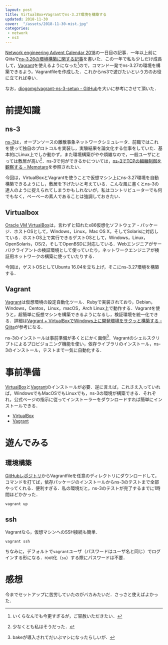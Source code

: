 ```yaml
---
layout: post
title: VirtualBox+Vagrantでns-3.27環境を構築する
updated: 2018-11-30
cover:  "/assets/2018-11-30-mist.jpg"
categories:
 - network
 - ns3
---
```


[Network engineering Advent Calendar 2018](https://qiita.com/advent-calendar/2018/network-engineering)の一日目の記事．一年以上前にQiitaで[ns-3.26の環境構築に関する記事](https://qiita.com/haltaro/items/b474d924f63692c155c8)を書いた．この一年で私も少しだけ成長して，[Vagrant](https://www.vagrantup.com/)を使えるようになった[^toolate]ので，コマンド一発でns-3.27の環境を構築できるよう，Vagrantfileを作成した．これからns3で遊びたいという方のお役に立てれば幸い．

なお，[diogomg/vagrant-ns-3-setup - GitHub](https://github.com/diogomg/vagrant-ns-3-setup)を大いに参考にさせて頂いた．

[^toolate]: いくらなんでも今更すぎるが，ご容赦いただきたい．

# 前提知識

## ns-3

[ns-3](https://www.nsnam.org/)は，オープンソースの離散事象ネットワークシミュレータ．前職ではこれを使って独自のプロトコルを実装し，実験結果を論文化する仕事をしていた．基本的にLinux上でしか動かず，また環境構築がやや煩雑なので，一般ユーザにとっては敷居が高い[^me]．ns-3で何ができるかについては，[ns-3でTCPの輻輳制御を観察する - Memotaro](https://haltaro.github.io/2018/07/13/tcp-ns3)を参照されたい．

今回は，VirtualBoxとVagrantを使うことで仮想マシン上にns-3.27環境を自動構築できるようにし，敷居を下げたいと考えている．こんな風に書くとns-3の達人のように捉えられてしまうかもしれないが，私はコントリビューターでも何でもなく，ペーペーの素人であることは強調しておきたい．

[^me]: 少なくとも私はそうだった．

## Virtualbox

[Oracle VM VirtualBox](https://www.virtualbox.org/)は，言わずと知れたx86仮想化ソフトウェア・パッケージ．ホストOSとして，Windows，Linux，Mac OS X，そしてSolarisに対応している．ホストOS上で実行できるゲストOSとして，Windows，Linux，OpenSolaris，OS/2，そしてOpenBSDに対応している．Webエンジニアがサーバ/クライアントの検証環境として使っていたり，ネットワークエンジニアが検証用ネットワークの構築に使っていたりする．

今回は，ゲストOSとしてUbuntu 16.04を立ち上げ，そこにns-3.27環境を構築する．

## Vagrant

[Vagrant](https://www.vagrantup.com/)は仮想環境の設定自動化ツール．Rubyで実装されており，Debian，Windows，Centos，Linux，macOS，Arch Linux上で動作する．Vagrantを使うと，超簡単に仮想マシンを構築できるようになるし，検証環境を統一化できる．詳細は[Vagrant + VirtualBoxでWindows上に開発環境をサクッと構築する - Qiita](https://qiita.com/ozawan/items/160728f7c6b10c73b97e)が参考になる．

ns-3のインストールは事前準備が多くとにかく面倒[^bake]．Vagrantのシェルスクリプトによるプロビジョニング機能を使い，依存ライブラリのインストール，ns-3のインストール，テストまで一気に自動化する．

[^bake]: bakeが導入されてだいぶマシになったらしいが．

# 事前準備

[VirtualBox](https://www.virtualbox.org/)と[Vagrant](https://www.vagrantup.com/)のインストールが必要．逆に言えば，これさえ入っていれば，WindowsでもMacOSでもLinuxでも，ns-3の環境が構築できる．それぞれ，公式ページの指示に従ってインストーラーをダウンロードすれば簡単にインストールできる．

- [VirtualBox](https://www.virtualbox.org/)
- [Vagrant](https://www.vagrantup.com/)

# 遊んでみる

## 環境構築

[GitHubレポジトリ](https://github.com/haltaro/ns3-vagrant)からVagrantfileを任意のディレクトリにダウンロードして，コマンドを打てば，依存パッケージのインストールからns-3のテストまで全部やってくれる．便利すぎる．私の環境だと，ns-3のテストが完了するまでに1時間ほどかかった．

```
vagrant up
```

## ssh

Vagrantなら，仮想マシンへのSSH接続も簡単．

```
vagrant ssh
```

ちなみに，デフォルトで`vagrant`ユーザ（パスワードはユーザ名と同じ）でログインする形になる．root化（`su`）する際にパスワードは不要．

# 感想

今までセットアップに苦労していたのがバカみたいだ．さっさと使えばよかった．
